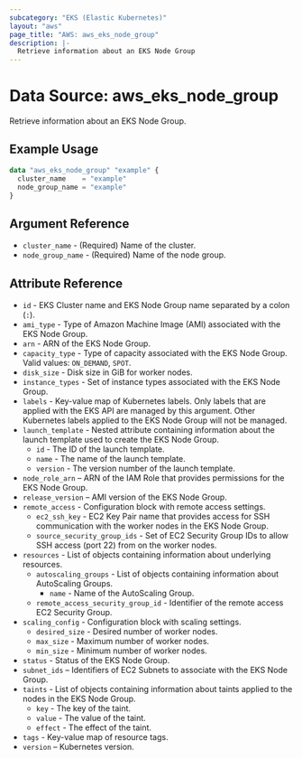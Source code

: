```yaml
---
subcategory: "EKS (Elastic Kubernetes)"
layout: "aws"
page_title: "AWS: aws_eks_node_group"
description: |-
  Retrieve information about an EKS Node Group
---
```


# Data Source: aws_eks_node_group

Retrieve information about an EKS Node Group.

## Example Usage

```terraform
data "aws_eks_node_group" "example" {
  cluster_name    = "example"
  node_group_name = "example"
}
```

## Argument Reference

* `cluster_name` - (Required) Name of the cluster.
* `node_group_name` - (Required) Name of the node group.

## Attribute Reference

* `id` - EKS Cluster name and EKS Node Group name separated by a colon (`:`).
* `ami_type` - Type of Amazon Machine Image (AMI) associated with the EKS Node Group.
* `arn` - ARN of the EKS Node Group.
* `capacity_type` - Type of capacity associated with the EKS Node Group. Valid values: `ON_DEMAND`, `SPOT`.
* `disk_size` - Disk size in GiB for worker nodes.
* `instance_types` - Set of instance types associated with the EKS Node Group.
* `labels` - Key-value map of Kubernetes labels. Only labels that are applied with the EKS API are managed by this argument. Other Kubernetes labels applied to the EKS Node Group will not be managed.
* `launch_template` - Nested attribute containing information about the launch template used to create the EKS Node Group.
    * `id` - The ID of the launch template.
    * `name` - The name of the launch template.
    * `version` - The version number of the launch template.
* `node_role_arn` – ARN of the IAM Role that provides permissions for the EKS Node Group.
* `release_version` – AMI version of the EKS Node Group.
* `remote_access` - Configuration block with remote access settings.
    * `ec2_ssh_key` - EC2 Key Pair name that provides access for SSH communication with the worker nodes in the EKS Node Group.
    * `source_security_group_ids` - Set of EC2 Security Group IDs to allow SSH access (port 22) from on the worker nodes.
* `resources` - List of objects containing information about underlying resources.
    * `autoscaling_groups` - List of objects containing information about AutoScaling Groups.
        * `name` - Name of the AutoScaling Group.
    * `remote_access_security_group_id` - Identifier of the remote access EC2 Security Group.
* `scaling_config` - Configuration block with scaling settings.
    * `desired_size` - Desired number of worker nodes.
    * `max_size` - Maximum number of worker nodes.
    * `min_size` - Minimum number of worker nodes.
* `status` - Status of the EKS Node Group.
* `subnet_ids` – Identifiers of EC2 Subnets to associate with the EKS Node Group.
* `taints` - List of objects containing information about taints applied to the nodes in the EKS Node Group.
    * `key` - The key of the taint.
    * `value` - The value of the taint.
    * `effect` - The effect of the taint.
* `tags` - Key-value map of resource tags.
* `version` – Kubernetes version.
